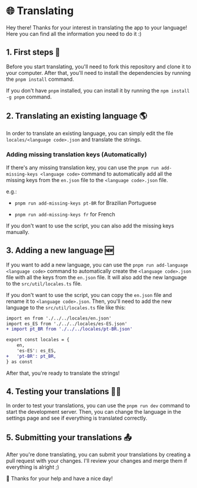 # 🌐 Translating

Hey there! Thanks for your interest in translating the app to your language! Here you can find all the information you need to do it :)

## 1. First steps 👶

Before you start translating, you'll need to fork this repository and clone it to your computer. After that, you'll need to install the dependencies by running the `pnpm install` command.

If you don't have `pnpm` installed, you can install it by running the `npm install -g pnpm` command.

## 2. Translating an existing language 🌎

In order to translate an existing language, you can simply edit the file `locales/<language code>.json` and translate the strings.

### Adding missing translation keys (Automatically)

If there's any missing translation key, you can use the `pnpm run add-missing-keys <language code>` command to automatically add all the missing keys from the `en.json` file to the `<language code>.json` file.

e.g.:

- `pnpm run add-missing-keys pt-BR` for Brazilian Portuguese

- `pnpm run add-missing-keys fr` for French

If you don't want to use the script, you can also add the missing keys manually.

## 3. Adding a new language 🆕

If you want to add a new language, you can use the `pnpm run add-language <language code>` command to automatically create the `<language code>.json` file with all the keys from the `en.json` file. It will also add the new language to the `src/util/locales.ts` file.

If you don't want to use the script, you can copy the `en.json` file and rename it to `<language code>.json`. Then, you'll need to add the new language to the `src/util/locales.ts` file like this:

```diff
import en from './../../locales/en.json'
import es_ES from './../../locales/es-ES.json'
+ import pt_BR from './../../locales/pt-BR.json'

export const locales = {
    en,
    'es-ES': es_ES,
+   'pt-BR': pt_BR,
} as const
```

After that, you're ready to translate the strings!

## 4. Testing your translations 👩‍🔬

In order to test your translations, you can use the `pnpm run dev` command to start the development server. Then, you can change the language in the settings page and see if everything is translated correctly.

## 5. Submitting your translations 📤

After you're done translating, you can submit your translations by creating a pull request with your changes. I'll review your changes and merge them if everything is alright ;)

👋 Thanks for your help and have a nice day!

